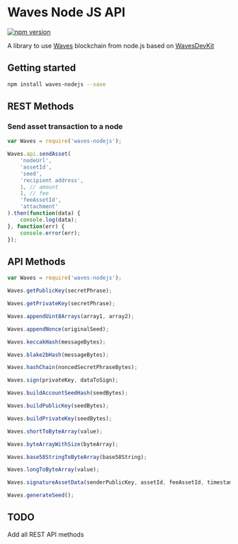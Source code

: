 Waves Node JS API
=====
[![npm version](https://badge.fury.io/js/waves-nodejs.svg)](https://badge.fury.io/js/waves-nodejs)

A library to use [Waves](wavesplatform.com) blockchain from node.js based on [WavesDevKit](https://github.com/wavesplatform/WavesDevKit)

## Getting started
```bash
npm install waves-nodejs --save
```

## REST Methods
### Send asset transaction to a node
```javascript
var Waves = require('waves-nodejs');

Waves.api.sendAsset(
    'nodeUrl',
    'assetId', 
    'seed', 
    'recipient address', 
    1, // amount
    1, // fee
    'feeAssetId',
    'attachment'
).then(function(data) {
    console.log(data);
}, function(err) {
    console.error(err);
});
```

## API Methods
```javascript
var Waves = require('waves-nodejs');

Waves.getPublicKey(secretPhrase);

Waves.getPrivateKey(secretPhrase);

Waves.appendUint8Arrays(array1, array2);

Waves.appendNonce(originalSeed);

Waves.keccakHash(messageBytes);

Waves.blake2bHash(messageBytes);

Waves.hashChain(noncedSecretPhraseBytes);

Waves.sign(privateKey, dataToSign);

Waves.buildAccountSeedHash(seedBytes);

Waves.buildPublicKey(seedBytes);

Waves.buildPrivateKey(seedBytes);

Waves.shortToByteArray(value);

Waves.byteArrayWithSize(byteArray);

Waves.base58StringToByteArray(base58String);

Waves.longToByteArray(value);

Waves.signatureAssetData(senderPublicKey, assetId, feeAssetId, timestamp, amount, fee, recipient, attachment);

Waves.generateSeed();
```
## TODO

Add all REST API methods

